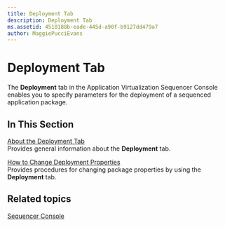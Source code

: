 ```yaml
---
title: Deployment Tab
description: Deployment Tab
ms.assetid: 4510188b-eade-445d-a90f-b9127dd479a7
author: MaggiePucciEvans
---
```


# Deployment Tab


The **Deployment** tab in the Application Virtualization Sequencer Console enables you to specify parameters for the deployment of a sequenced application package.

## In This Section


<a href="" id="about-the-deployment-tab"></a>[About the Deployment Tab](about-the-deployment-tab.md)  
Provides general information about the **Deployment** tab.

<a href="" id="how-to-change-deployment-properties"></a>[How to Change Deployment Properties](how-to-change-deployment-properties.md)  
Provides procedures for changing package properties by using the **Deployment** tab.

## Related topics


[Sequencer Console](sequencer-console.md)

 

 





